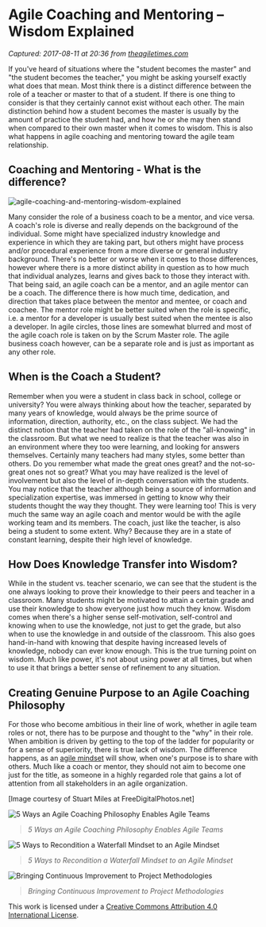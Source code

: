 # Agile Coaching and Mentoring – Wisdom Explained

_Captured: 2017-08-11 at 20:36 from [theagiletimes.com](http://theagiletimes.com/agile-coaching-and-mentoring-wisdom-explained/)_

If you've heard of situations where the "student becomes the master" and "the student becomes the teacher," you might be asking yourself exactly what does that mean. Most think there is a distinct difference between the role of a teacher or master to that of a student. If there is one thing to consider is that they certainly cannot exist without each other. The main distinction behind how a student becomes the master is usually by the amount of practice the student had, and how he or she may then stand when compared to their own master when it comes to wisdom. This is also what happens in agile coaching and mentoring toward the agile team relationship.

## Coaching and Mentoring - What is the difference?

![agile-coaching-and-mentoring-wisdom-explained](https://i1.wp.com/theagiletimes.com/wp-content/uploads/2015/07/ID-100249108.jpg?w=400)

Many consider the role of a business coach to be a mentor, and vice versa. A coach's role is diverse and really depends on the background of the individual. Some might have specialized industry knowledge and experience in which they are taking part, but others might have process and/or procedural experience from a more diverse or general industry background. There's no better or worse when it comes to those differences, however where there is a more distinct ability in question as to how much that individual analyzes, learns and gives back to those they interact with. That being said, an agile coach can be a mentor, and an agile mentor can be a coach. The difference there is how much time, dedication, and direction that takes place between the mentor and mentee, or coach and coachee. The mentor role might be better suited when the role is specific, i.e. a mentor for a developer is usually best suited when the mentee is also a developer. In agile circles, those lines are somewhat blurred and most of the agile coach role is taken on by the Scrum Master role. The agile business coach however, can be a separate role and is just as important as any other role.

## When is the Coach a Student?

Remember when you were a student in class back in school, college or university? You were always thinking about how the teacher, separated by many years of knowledge, would always be the prime source of information, direction, authority, etc., on the class subject. We had the distinct notion that the teacher had taken on the role of the "all-knowing" in the classroom. But what we need to realize is that the teacher was also in an environment where they too were learning, and looking for answers themselves. Certainly many teachers had many styles, some better than others. Do you remember what made the great ones great? and the not-so-great ones not so great? What you may have realized is the level of involvement but also the level of in-depth conversation with the students. You may notice that the teacher although being a source of information and specialization expertise, was immersed in getting to know why their students thought the way they thought. They were learning too! This is very much the same way an agile coach and mentor would be with the agile working team and its members. The coach, just like the teacher, is also being a student to some extent. Why? Because they are in a state of constant learning, despite their high level of knowledge.

## How Does Knowledge Transfer into Wisdom?

While in the student vs. teacher scenario, we can see that the student is the one always looking to prove their knowledge to their peers and teacher in a classroom. Many students might be motivated to attain a certain grade and use their knowledge to show everyone just how much they know. Wisdom comes when there's a higher sense self-motivation, self-control and knowing when to use the knowledge, not just to get the grade, but also when to use the knowledge in and outside of the classroom. This also goes hand-in-hand with knowing that despite having increased levels of knowledge, nobody can ever know enough. This is the true turning point on wisdom. Much like power, it's not about using power at all times, but when to use it that brings a better sense of refinement to any situation.

## Creating Genuine Purpose to an Agile Coaching Philosophy

For those who become ambitious in their line of work, whether in agile team roles or not, there has to be purpose and thought to the "why" in their role. When ambition is driven by getting to the top of the ladder for popularity or for a sense of superiority, there is true lack of wisdom. The difference happens, as an [agile mindset](http://theagiletimes.com/7-virtues-of-an-agile-mindset/) will show, when one's purpose is to share with others. Much like a coach or mentor, they should not aim to become one just for the title, as someone in a highly regarded role that gains a lot of attention from all stakeholders in an agile organization.

[Image courtesy of Stuart Miles at FreeDigitalPhotos.net]

![5 Ways an Agile Coaching Philosophy Enables Agile Teams](https://i0.wp.com/theagiletimes.com/wp-content/uploads/2015/07/ID-10067374-150x150.jpg?resize=350%2C200)

> _5 Ways an Agile Coaching Philosophy Enables Agile Teams_

![5 Ways to Recondition a Waterfall Mindset to an Agile Mindset](https://i0.wp.com/theagiletimes.com/wp-content/uploads/2015/07/ID-100291027-150x150.jpg?resize=350%2C200)

> _5 Ways to Recondition a Waterfall Mindset to an Agile Mindset_

![Bringing Continuous Improvement to Project Methodologies](https://i2.wp.com/theagiletimes.com/wp-content/uploads/2015/07/ID-1002722151-150x150.jpg?resize=350%2C200)

> _Bringing Continuous Improvement to Project Methodologies_

This work is licensed under a [Creative Commons Attribution 4.0 International License](https://creativecommons.org/licenses/by/4.0/).
